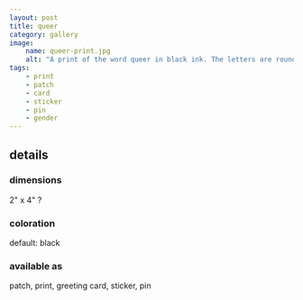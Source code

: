 ```yaml
---
layout: post
title: queer
category: gallery
image: 
    name: queer-print.jpg
    alt: "A print of the word queer in black ink. The letters are rounded with elongated oval negative space."
tags:
    - print
    - patch
    - card
    - sticker
    - pin
    - gender
---
```



## details

### dimensions

2" x 4" ?

### coloration

default: black

### available as

patch, print, greeting card, sticker, pin
